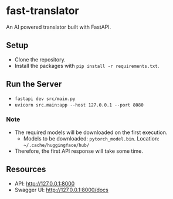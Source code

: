 # fast-translator

An AI powered translator built with FastAPI.

## Setup

* Clone the repository.
* Install the packages with `pip install -r requirements.txt`.

## Run the Server

* `fastapi dev src/main.py`
* `uvicorn src.main:app --host 127.0.0.1 --port 8080`

### Note

* The required models will be downloaded on the first execution.
  * Models to be downloaded: `pytorch_model.bin`. Location: `~/.cache/huggingface/hub/` 
* Therefore, the first API response will take some time.

## Resources

* API: http://127.0.0.1:8000
* Swagger UI: http://127.0.0.1:8000/docs
